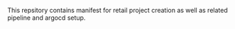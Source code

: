This repsitory contains manifest for retail project creation as well as related pipeline and argocd setup.
